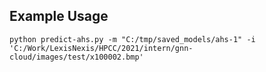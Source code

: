 ## Example Usage
```code
python predict-ahs.py -m "C:/tmp/saved_models/ahs-1" -i 'C:/Work/LexisNexis/HPCC/2021/intern/gnn-cloud/images/test/x100002.bmp'
```